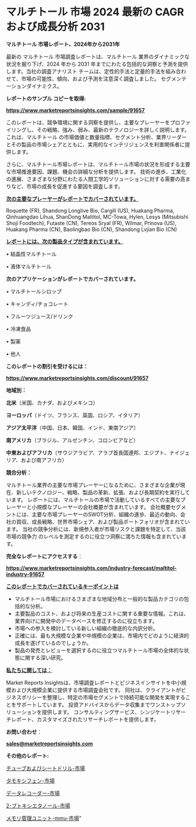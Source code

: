 # マルチトール 市場 2024 最新の CAGR および成長分析 2031

<strong>マルチトール 市場レポート、2024年から2031年</strong>

最新の マルチトール 市場調査レポートは、マルチトール 業界のダイナミックな状況を掘り下げ、2024 年から 2031 年までにわたる包括的な洞察と予測を提供します。当社の調査アナリスト チームは、定性的手法と定量的手法を組み合わせて、市場の可能性、傾向、および予測を注意深く調査しました。 セグメンテーションダイナミクス。



<strong>レポートのサンプル コピーを取得:</strong> <a href=https://www.marketreportsinsights.com/sample/91657>

<strong><u>https://www.marketreportsinsights.com/sample/91657</u></strong></a>

このレポートは、競争環境に関する洞察を提供し、主要なプレーヤーをプロファイリングし、その戦略、強み、弱み、最新のテクノロジーを詳しく説明します。 これは、マルチトール の市場価値と数量指標、セグメント分析、業界リーダーとその製品の市場シェアとともに、実用的なインテリジェンスを利害関係者に提供します。

さらに、マルチトール市場レポートは、マルチトール市場の状況を形成する主要な市場推進要因、課題、機会の詳細な分析を提供します。 技術の進歩、工業化の進展、さまざまな分野にわたる人間工学的ソリューションに対する需要の高まりなど、市場の成長を促進する要因を調査します。



<strong><u>次の主要なプレーヤーがレポートでカバーされています。</u></strong>

Roquette (FR), Shandong Longlive Bio, Cargill (US), Huakang Pharma, Qinhuangdao Lihua, ShanDong Maltitol, MC-Towa, Hylen, Lesys (Mitsubishi Shoji Foodtech), Futaste (CN), Tereos Sryal (FR), Wilmar, Prinova (US), Huakang Pharma (CN), Baolingbao Bio (CN), Shandong Lvjian Bio (CN)



<strong><u><b>レポートには、次の製品タイプが含まれています。</b></u></strong>

• 結晶性マルチトール

• 液体マルチトール



<strong><b>次のアプリケーションがレポートでカバーされています。</b></strong>

• マルチトールシロップ

• キャンディ/チョコレート

• フルーツジュース/ドリンク

• 冷凍食品

• 製薬

• 他人



<strong><b>このレポートの割引を受けるには：</b></strong><a href=https://www.marketreportsinsights.com/discount/91657>

<strong><u>https://www.marketreportsinsights.com/discount/91657</u></strong></a>



<strong>地域別：</strong>



<strong>北米</strong>（米国、カナダ、およびメキシコ）



<strong>ヨーロッパ</strong>（ドイツ、フランス、英国、ロシア、イタリア）



<strong>アジア太平洋</strong>（中国、日本、韓国、インド、東南アジア）



<strong>南アメリカ</strong>（ブラジル、アルゼンチン、コロンビアなど）



<strong>中東およびアフリカ</strong>（サウジアラビア、アラブ首長国連邦、エジプト、ナイジェリア、および南アフリカ）



<strong>競合分析：</strong>

マルチトール業界の主要な市場プレーヤーになるために、さまざまな企業が現在、新しいテクノロジー、戦略、製品の革新、拡張、および長期契約を実行しています。 レポートには、マルチトールの市場で活動しているすべての主要なプレーヤーと小規模なプレーヤーの会社概要が含まれています。 会社概要セグメントには、主要な市場プレーヤーのSWOT分析、組織の進歩、最近の動向、会社の買収、成長戦略、世界市場シェア、および製品ポートフォリオが含まれています。 当社の競争分析には、新規参入者が市場リスクと課題を特定して、当該市場の競争力 のレベルを測定するのに役立つ洞察に満ちた情報も含まれています。



<strong>完全なレポートにアクセスする</strong>：

<a href=https://www.marketreportsinsights.com/industry-forecast/maltitol-industry-91657>

<strong><u>https://www.marketreportsinsights.com/industry-forecast/maltitol-industry-91657</u></strong></a>



<strong><u><b>このレポートでカバーされているキーポイントは</b></u></strong>
<ul>
  <li>マルチトール市場におけるさまざまな地域分布と一般的な製品カテゴリの包括的な分析。</li>
  <li>主要製品のコスト、および将来の生産コストに関する重要な情報。これは、業界向けに開発中のデータベースを修正するのに役立ちます。</li>
  <li>市場への参入を検討している新しい組織の徹底的な内訳分析。</li>
  <li>正確には、最も大規模な企業や中規模の企業は、市場内でどのように経済的成長を遂げているのでしょうか。</li>
  <li>製品の発売とレビューを選択するのに役立つマルチトール市場の全体的な状態に関する深い研究。</li>
</ul>


<strong><u><b>私たちに関しては：</b></u></strong>

Market Reports Insightsは、市場調査レポートとビジネスインサイトを中小規模および大規模企業に提供する市場調査会社です。 同社は、クライアントがビジネスポリシーを整理し、特定の市場セグメントで持続可能な開発を実現することをサポートしています。 投資アドバイスからデータ収集までワンストップソリューションを提供します。 コンサルティングサービス、シンジケートリサーチレポート、カスタマイズされたリサーチレポートを提供します。



<strong><b>お問い合わせ</b></strong>：

<a href=mailto:sales@marketreportsinsights.com>

<strong><u>sales@marketreportsinsights.com</u></strong></a>



<strong>その他のレポート:</strong>

<a href=https://www.linkedin.com/pulse/チューブおよびシートドリル-市場-2023-swot-分析と成長率-2030-6ul9f/>チューブおよびシートドリル-市場</a>

<a href=https://www.linkedin.com/pulse/タモキシフェン-市場-2030-年までの需要に焦点を当てた-2023-年調査レポート-f8ctf/>タモキシフェン-市場</a>

<a href=https://www.linkedin.com/pulse/データレコーダー-市場-2023-新興市場-将来の動向と市場需要-2030-ydvzf/>データレコーダー-市場</a>

<a href=https://www.linkedin.com/pulse/2-ブトキシエタノール-市場-2023-競争分析と事業成長-2030-pozif/>2-ブトキシエタノール-市場</a>

<a href=https://www.linkedin.com/pulse/メモリ管理ユニット-mmu-市場-2023-推進要因と成長機会-2030-js8kf/>メモリ管理ユニット-mmu-市場</a>"
